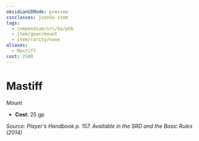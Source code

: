 ```yaml
---
obsidianUIMode: preview
cssclasses: json5e-item
tags:
  - compendium/src/5e/phb
  - item/gear/mount
  - item/rarity/none
aliases:
  - Mastiff
cost: 2500
---
```

# Mastiff
*Mount*  

- **Cost**: 25 gp

*Source: Player's Handbook p. 157. Available in the <span title='Systems Reference Document (5.1)'>SRD</span> and the Basic Rules (2014)*
